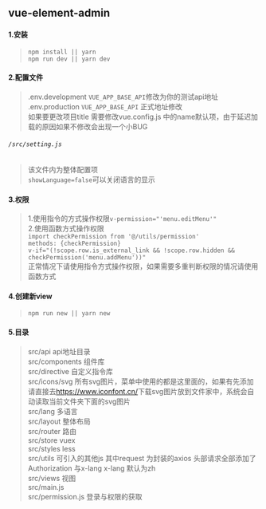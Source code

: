 ## vue-element-admin
#### 1.安装
>`npm install || yarn`   
`npm run dev || yarn dev`
#### 2.配置文件
>.env.development `VUE_APP_BASE_API`修改为你的测试api地址  
.env.production  `VUE_APP_BASE_API` 正式地址修改  
如果要更改项目title 需要修改vue.config.js 中的name默认项，由于延迟加载的原因如果不修改会出现一个小BUG
###### `/src/setting.js`  
>该文件内为整体配置项  
`showLanguage=false`可以关闭语言的显示
#### 3.权限
>1.使用指令的方式操作权限`v-permission="'menu.editMenu'"`  
2.使用函数方式操作权限  
`import checkPermission from '@/utils/permission'`  
`methods: {checkPermission}`  
`v-if="(!scope.row.is_external_link && !scope.row.hidden && checkPermission('menu.addMenu'))"`  
正常情况下请使用指令方式操作权限，如果需要多重判断权限的情况请使用函数方式
#### 4.创建新view
>`npm run new || yarn new`
#### 5.目录　
>src/api api地址目录  
src/components 组件库  
src/directive 自定义指令库  
src/icons/svg 所有svg图片，菜单中使用的都是这里面的，如果有先添加请直接去<https://www.iconfont.cn/>下载svg图片放到文件家中，系统会自动读取当前文件夹下面的svg图片  
src/lang 多语言  
src/layout 整体布局  
src/router 路由  
src/store vuex   
src/styles less  
src/utils 可引入的其他js 其中request 为封装的axios 头部请求全部添加了Authorization 与x-lang  x-lang 默认为zh  
src/views 视图  
src/main.js  
src/permission.js 登录与权限的获取  

